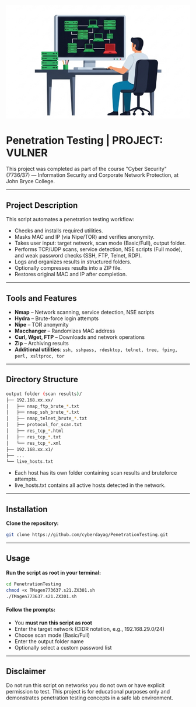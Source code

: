![Image](image/image.png)

# Penetration Testing | PROJECT: VULNER

This project was completed as part of the course "Cyber Security" (7736/37) — Information Security and Corporate Network Protection, at John Bryce College.

---

## Project Description

This script automates a penetration testing workflow:

- Checks and installs required utilities.
- Masks MAC and IP (via Nipe/TOR) and verifies anonymity.
- Takes user input: target network, scan mode (Basic/Full), output folder.
- Performs TCP/UDP scans, service detection, NSE scripts (Full mode), and weak password checks (SSH, FTP, Telnet, RDP).
- Logs and organizes results in structured folders.
- Optionally compresses results into a ZIP file.
- Restores original MAC and IP after completion.

---

## Tools and Features

- **Nmap** – Network scanning, service detection, NSE scripts
- **Hydra** – Brute-force login attempts
- **Nipe** – TOR anonymity
- **Macchanger** – Randomizes MAC address
- **Curl, Wget, FTP** – Downloads and network operations
- **Zip** – Archiving results
- **Additional utilities**: ```ssh, sshpass, rdesktop, telnet, tree, fping, perl, xsltproc, tor```

---

## Directory Structure

``` bash
output folder (scan results)/
├── 192.168.xx.xx/
│   ├── nmap_ftp_brute_*.txt
│   ├── nmap_ssh_brute_*.txt
│   ├── nmap_telnet_brute_*.txt
│   ├── protocol_for_scan.txt
│   ├── res_tcp_*.html
│   ├── res_tcp_*.txt
│   └── res_tcp_*.xml
├── 192.168.xx.x1/
├── ...
└── live_hosts.txt

```
- Each host has its own folder containing scan results and bruteforce attempts.
- live_hosts.txt contains all active hosts detected in the network.

---

## Installation

**Clone the repository:**
```bash
git clone https://github.com/cyberdayag/PenetrationTesting.git
```

---

## Usage

**Run the script as root in your terminal:**

```bash
cd PenetrationTesting
chmod +x TMagen773637.s21.ZX301.sh
./TMagen773637.s21.ZX301.sh
```

#### Follow the prompts:

- You **must run this script as root**
- Enter the target network (CIDR notation, e.g., 192.168.29.0/24)
- Choose scan mode (Basic/Full)
- Enter the output folder name
- Optionally select a custom password list

---

## Disclaimer

Do not run this script on networks you do not own or have explicit permission to test.
This project is for educational purposes only and demonstrates penetration testing concepts in a safe lab environment.

